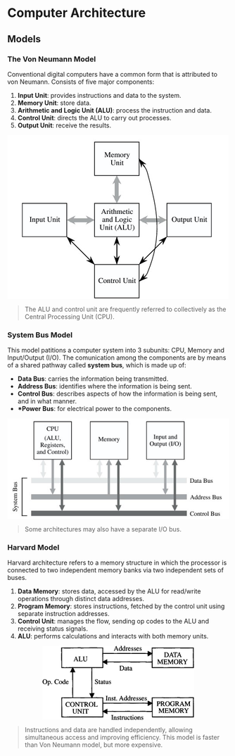 # Computer Architecture
## Models
### The Von Neumann Model
Conventional digital computers have a common form that is attributed to von Neumann.
Consists of five major components:
1. __Input Unit__: provides instructions and data to the system.
2. __Memory Unit__: store data.
3. __Arithmetic and Logic Unit (ALU)__: process the instruction and data.
4. __Control Unit__: directs the ALU to carry out processes.
5. __Output Unit__: receive the results.

<img alt="Von Neumann Model" src="/img/vonneumannmodel.jpg" 
     style="display: block; margin: 0 auto">
> The ALU and control unit are frequently referred to collectively as the Central Processing Unit (CPU).

### System Bus Model
This model patitions a computer system into 3 subunits: CPU, Memory and Input/Output (I/O).
The comunication among the components are by means of a shared pathway called __system bus__, which is made up of:
* __Data Bus__: carries the information being transmitted.
* __Address Bus__: identifies where the information is being sent.
* __Control Bus__: describes aspects of how the information is being sent, and in what manner.
* __*Power Bus__: for electrical power to the components.

<img alt="System Bus Model" src="/img/systembusmodel.jpg"
     style="display: block; margin: 0 auto">
> Some architectures may also have a separate I/O bus.

### Harvard Model
Harvard architecture refers to a memory structure in which the processor is connected to two independent memory banks via two independent sets of buses.
1. __Data Memory__: stores data, accessed by the ALU for read/write operations through distinct data addresses.
2. __Program Memory__: stores instructions, fetched by the control unit using separate instruction addresses.
3. __Control Unit__: manages the flow, sending op codes to the ALU and receiving status signals.
4. __ALU__: performs calculations and interacts with both memory units.

<img alt="Harvard Model" src="/img/harvard.gif"
     style="display: block; margin: 0 auto">
> Instructions and data are handled independently, allowing simultaneous access and improving efficiency.
> This model is faster than Von Neumann model, but more expensive. 
